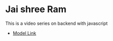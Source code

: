 # Jai shree Ram

This is a video series on backend with javascript

- [Model Link](https://app.eraser.io/workspace/60xMHGN73Q1h3ZiHClO5?origin=share)
